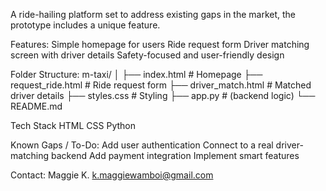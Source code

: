 A ride-hailing platform set to address existing gaps in the market, the prototype includes a unique feature.

Features:
Simple homepage for users
Ride request form 
Driver matching screen with driver details
Safety-focused and user-friendly design

Folder Structure:
m-taxi/
│
├── index.html           # Homepage
├── request_ride.html    # Ride request form
├── driver_match.html    # Matched driver details
├── styles.css           # Styling
├── app.py               # (backend logic)
└── README.md

Tech Stack
HTML
CSS
Python

Known Gaps / To-Do:
Add user authentication
Connect to a real driver-matching backend
Add payment integration
Implement smart features

Contact:
Maggie K.
k.maggiewamboi@gmail.com 
